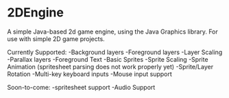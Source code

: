 # 2DEngine
A simple Java-based 2d game engine, using the Java Graphics library.
For use with simple 2D game projects.

Currently Supported:
  -Background layers
  -Foreground layers
  -Layer Scaling
  -Parallax layers
  -Foreground Text
  -Basic Sprites
  -Sprite Scaling
  -Sprite Animation (spritesheet parsing does not work properly yet)
  -Sprite/Layer Rotation
  -Multi-key keyboard inputs
  -Mouse input support


Soon-to-come:
  -spritesheet support
  -Audio Support

